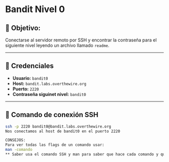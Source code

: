 # Bandit Nivel 0 

## 🎯 Objetivo:
Conectarse al servidor remoto por SSH y encontrar la contraseña para el siguiente nivel leyendo un archivo llamado `readme`.

---

## 🔐 Credenciales

- **Usuario:** `bandit0`
- **Host:** `bandit.labs.overthewire.org`
- **Puerto:** `2220`
- **Contraseña siguinet nivel:** `bandit0`
---

## 📡 Comando de conexión SSH

```bash
ssh -p 2220 bandit0@bandit.labs.overthewire.org
Nos conectamos al host de bandit0 en el puerto 2220

CONSEJOS:
Para ver todas las flags de un comando usar:
man -comando
** Saber usa el comando SSH y man para saber que hace cada comando y que flags tiene**
